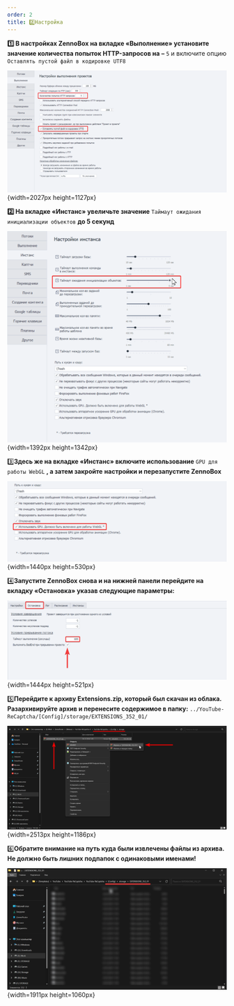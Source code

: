 ```yaml
---
order: 2
title: 2️⃣Настройка
---
```


**1️⃣ В настройках ZennoBox на вкладке «Выполнение» установите значение количества попыток HTTP-запросов на** **–** `5` и включите опцию `Оставлять пустой файл в кодировке UTF8`

![](./setup-5.png){width=2027px height=1127px}



**2️⃣ На вкладке «Инстанс» увеличьте значение**  `Таймаут ожидания инициализации объектов` **до 5 секунд**

![](./setup-3.png){width=1392px height=1342px}



3️⃣**Здесь же на вкладке «Инстанс» включите использование** `GPU для работы WebGL` **, а затем закройте** **настройки и перезапустите ZennoBox**

![](./setup-4.png){width=1440px height=530px}



4️⃣**Запустите ZennoBox снова и на нижней панели перейдите на вкладку «Остановка» указав следующие параметры:**

![](./setup-2.png){width=1444px height=521px}



5️⃣**Перейдите к архиву Extensions.zip, который был скачан из облака. Разархивируйте архив и перенесите содержимое в папку:** `../YouTube-ReCaptcha/[Config]/storage/EXTENSIONS_352_01/`

![](./setup-6.png){width=2513px height=1186px}



6️⃣**Обратите внимание на путь куда были извлечены файлы из архива. Не должно быть лишних подпапок с одинаковыми именами!**

![](./setup.png){width=1911px height=1060px}